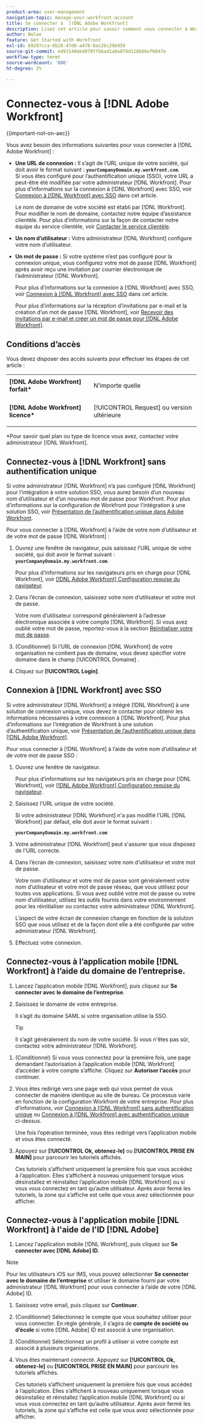 ```yaml
---
product-area: user-management
navigation-topic: manage-your-workfront-account
title: Se connecter à  [!DNL Adobe Workfront]
description: Lisez cet article pour savoir comment vous connecter à Workfront.
author: Nolan
feature: Get Started with Workfront
exl-id: 69297cca-6b28-47d6-a478-8ac2bc29b959
source-git-commit: e493140eb4978ffb6ad1a0a874d118b66ef6847e
workflow-type: tm+mt
source-wordcount: '886'
ht-degree: 2%

---
```


# Connectez-vous à [!DNL Adobe Workfront]

{{important-not-on-aec}}

Vous avez besoin des informations suivantes pour vous connecter à [!DNL Adobe Workfront] :

* **Une URL de connexion :** Il s’agit de l’URL unique de votre société, qui doit avoir le format suivant : **`yourCompanyDomain.my.workfront.com`**.\
   Si vous êtes configuré pour l’authentification unique (SSO), votre URL a peut-être été modifiée par votre administrateur [!DNL Workfront]. Pour plus d’informations sur la connexion à [!DNL Workfront] avec SSO, voir [Connexion à [!DNL Workfront] avec SSO](#log-in-to-workfront-with-sso) dans cet article.

  Le nom de domaine de votre société est établi par [!DNL Workfront]. Pour modifier le nom de domaine, contactez notre équipe d’assistance clientèle. Pour plus d’informations sur la façon de contacter notre équipe du service clientèle, voir [Contacter le service clientèle](../../../workfront-basics/tips-tricks-and-troubleshooting/contact-customer-support.md).

* **Un nom d’utilisateur :** Votre administrateur [!DNL Workfront] configure votre nom d’utilisateur.
* **Un mot de passe :** Si votre système n’est pas configuré pour la connexion unique, vous configurez votre mot de passe [!DNL Workfront] après avoir reçu une invitation par courrier électronique de l’administrateur [!DNL Workfront].

  Pour plus d’informations sur la connexion à [!DNL Workfront] avec SSO, voir [Connexion à [!DNL Workfront] avec SSO](#log-in-to-workfront-with-sso) dans cet article.

  Pour plus d’informations sur la réception d’invitations par e-mail et la création d’un mot de passe [!DNL Workfront], voir [Recevoir des invitations par e-mail et créer un mot de passe pour [!DNL Adobe Workfront]](../../../workfront-basics/manage-your-account-and-profile/managing-your-workfront-account/receive-email-invitations.md).

## Conditions d’accès

Vous devez disposer des accès suivants pour effectuer les étapes de cet article :

<table style="table-layout:auto"> 
 <col> 
 </col> 
 <col> 
 </col> 
 <tbody> 
  <tr> 
   <td role="rowheader"><strong>[!DNL Adobe Workfront] forfait*</strong></td> 
   <td> <p>N’importe quelle</p> </td> 
  </tr> 
  <tr> 
   <td role="rowheader"><strong>[!DNL Adobe Workfront] licence*</strong></td> 
   <td> <p>[!UICONTROL Request] ou version ultérieure</p> </td> 
  </tr> 
 </tbody> 
</table>

&#42;Pour savoir quel plan ou type de licence vous avez, contactez votre administrateur [!DNL Workfront].

## Connectez-vous à [!DNL Workfront] sans authentification unique

Si votre administrateur [!DNL Workfront] n’a pas configuré [!DNL Workfront] pour l’intégration à votre solution SSO, vous aurez besoin d’un nouveau nom d’utilisateur et d’un nouveau mot de passe pour Workfront. Pour plus d’informations sur la configuration de Workfront pour l’intégration à une solution SSO, voir [Présentation de l’authentification unique dans Adobe Workfront](../../../administration-and-setup/add-users/single-sign-on/sso-in-workfront.md).

Pour vous connecter à [!DNL Workfront] à l’aide de votre nom d’utilisateur et de votre mot de passe [!DNL Workfront] :

1. Ouvrez une fenêtre de navigateur, puis saisissez l’URL unique de votre société, qui doit avoir le format suivant : **`yourCompanyDomain.my.workfront.com`**.

   Pour plus d’informations sur les navigateurs pris en charge pour [!DNL Workfront], voir [[!DNL Adobe Workfront] Configuration requise du navigateur](../../../workfront-basics/workfront-browser-requirements.md).

1. Dans l’écran de connexion, saisissez votre nom d’utilisateur et votre mot de passe.

   Votre nom d’utilisateur correspond généralement à l’adresse électronique associée à votre compte [!DNL Workfront]. Si vous avez oublié votre mot de passe, reportez-vous à la section [Réinitialiser votre mot de passe](../../../workfront-basics/manage-your-account-and-profile/managing-your-workfront-account/reset-your-password.md).

1. (Conditionnel) Si l’URL de connexion [!DNL Workfront] de votre organisation ne contient pas de domaine, vous devez spécifier votre domaine dans le champ [!UICONTROL Domaine] .
1. Cliquez sur **[!UICONTROL Login]**.

## Connexion à [!DNL Workfront] avec SSO

Si votre administrateur [!DNL Workfront] a intégré [!DNL Workfront] à une solution de connexion unique, vous devez le contacter pour obtenir les informations nécessaires à votre connexion à [!DNL Workfront]. Pour plus d’informations sur l’intégration de Workfront à une solution d’authentification unique, voir [Présentation de l’authentification unique dans [!DNL Adobe Workfront]](../../../administration-and-setup/add-users/single-sign-on/sso-in-workfront.md).

Pour vous connecter à [!DNL Workfront] à l’aide de votre nom d’utilisateur et de votre mot de passe SSO :

1. Ouvrez une fenêtre de navigateur.

   Pour plus d’informations sur les navigateurs pris en charge pour [!DNL Workfront], voir [[!DNL Adobe Workfront] Configuration requise du navigateur](../../../workfront-basics/workfront-browser-requirements.md).

1. Saisissez l’URL unique de votre société.

   Si votre administrateur [!DNL Workfront] n&#39;a pas modifié l&#39;URL [!DNL Workfront] par défaut, elle doit avoir le format suivant :

   **`yourCompanyDomain.my.workfront.com`**

1. Votre administrateur [!DNL Workfront] peut s&#39;assurer que vous disposez de l&#39;URL correcte.
1. Dans l’écran de connexion, saisissez votre nom d’utilisateur et votre mot de passe.

   Votre nom d’utilisateur et votre mot de passe sont généralement votre nom d’utilisateur et votre mot de passe réseau, que vous utilisez pour toutes vos applications. Si vous avez oublié votre mot de passe ou votre nom d’utilisateur, utilisez les outils fournis dans votre environnement pour les réinitialiser ou contactez votre administrateur [!DNL Workfront].

   L’aspect de votre écran de connexion change en fonction de la solution SSO que vous utilisez et de la façon dont elle a été configurée par votre administrateur [!DNL Workfront].

1. Effectuez votre connexion.

## Connectez-vous à l’application mobile [!DNL Workfront] à l’aide du domaine de l’entreprise.

1. Lancez l’application mobile [!DNL Workfront], puis cliquez sur **Se connecter avec le domaine de l’entreprise**.

1. Saisissez le domaine de votre entreprise.

   Il s’agit du domaine SAML si votre organisation utilise la SSO.

   >[!TIP]
   >
   >Il s’agit généralement du nom de votre société. Si vous n&#39;êtes pas sûr, contactez votre administrateur [!DNL Workfront].

<!--1. Specify the [!DNL Workfront] URL for your company or the link to your SAML authentication portal.

   The [!DNL Workfront] URL should display in the following format:
   **`yourDomain.my.workfront.com`**

   For example:

   **`swains.my.workfront.com`**

1. If you are logging in with you SAML credentials, follow the login steps from your SAML authentication portal.

   Your [!DNL Workfront] administrator must enable SAML 2.0 authentication with the [!DNL Workfront] web application in order to log in with your SAML credentials. For information about how to enable SAML 2.0, see the section [Configure [!DNL Adobe Workfront] with SAML 2.0](../../../administration-and-setup/add-users/single-sign-on/configure-workfront-saml-2.md#saml-with-workfront-web-app) in the article [Configure [!DNL Adobe Workfront] with SAML 2.0](../../../administration-and-setup/add-users/single-sign-on/configure-workfront-saml-2.md). If you cannot log in as described in this section, contact your Workfront administrator.

1. Tap **[!UICONTROL Continue in browser]**.
1. Specify the **[!UICONTROL Username]** of your [!DNL Workfront] account or SAML user.
1. Specify the **[!UICONTROL Password]** for your [!DNL Workfront] account or SAML user.-->

1. (Conditionnel) Si vous vous connectez pour la première fois, une page demandant l’autorisation à l’application mobile [!DNL Workfront] d’accéder à votre compte s’affiche. Cliquez sur **Autoriser l’accès** pour continuer.

1. Vous êtes redirigé vers une page web qui vous permet de vous connecter de manière identique au site de bureau. Ce processus varie en fonction de la configuration Workfront de votre entreprise. Pour plus d’informations, voir [Connexion à  [!DNL Workfront] sans authentification unique](#log-in-to-workfront-without-sso) ou [Connexion à [!DNL Workfront] avec authentification unique](#log-in-to-workfront-with-sso) ci-dessus.

   Une fois l’opération terminée, vous êtes redirigé vers l’application mobile et vous êtes connecté.

1. Appuyez sur **[!UICONTROL Ok, obtenez-le]** ou **[!UICONTROL PRISE EN MAIN]** pour parcourir les tutoriels affichés.

   Ces tutoriels s’affichent uniquement la première fois que vous accédez à l’application. Elles s’affichent à nouveau uniquement lorsque vous désinstallez et réinstallez l’application mobile [!DNL Workfront] ou si vous vous connectez en tant qu’autre utilisateur. Après avoir fermé les tutoriels, la zone qui s’affiche est celle que vous avez sélectionnée pour afficher.

## Connectez-vous à l&#39;application mobile [!DNL Workfront] à l&#39;aide de l&#39;ID [!DNL Adobe]

1. Lancez l&#39;application mobile [!DNL Workfront], puis cliquez sur **Se connecter avec [!DNL Adobe] ID**.

>[!NOTE]
>
>Pour les utilisateurs iOS sur IMS, vous pouvez sélectionner **Se connecter avec le domaine de l’entreprise** et utiliser le domaine fourni par votre administrateur [!DNL Workfront] pour vous connecter à l’aide de votre [!DNL Adobe] ID.

1. Saisissez votre email, puis cliquez sur **Continuer**.

1. (Conditionnel) Sélectionnez le compte que vous souhaitez utiliser pour vous connecter. En règle générale, il s’agira de **compte de société ou d’école** si votre [!DNL Adobe] ID est associé à une organisation.

1. (Conditionnel) Sélectionnez un profil à utiliser si votre compte est associé à plusieurs organisations.

1. Vous êtes maintenant connecté. Appuyez sur **[!UICONTROL Ok, obtenez-le]** ou **[!UICONTROL PRISE EN MAIN]** pour parcourir les tutoriels affichés.

   Ces tutoriels s’affichent uniquement la première fois que vous accédez à l’application. Elles s’affichent à nouveau uniquement lorsque vous désinstallez et réinstallez l’application mobile [!DNL Workfront] ou si vous vous connectez en tant qu’autre utilisateur. Après avoir fermé les tutoriels, la zone qui s’affiche est celle que vous avez sélectionnée pour afficher.